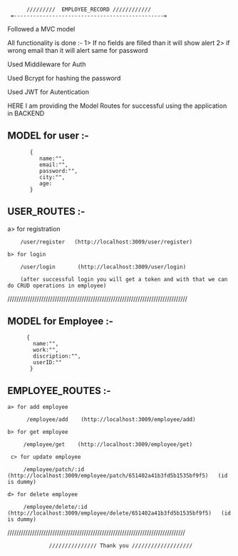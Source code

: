          /////////  EMPLOYEE_RECORD ////////////
     =-----------------------------------------------=
     

Followed a MVC model 

All functionality is done :-
                 1> If no fields are filled than it will show alert
                 2> if wrong email than it will alert same for password


Used Middileware for Auth

Used Bcrypt for hashing the password

Used JWT for Autentication

HERE I am providing the Model  Routes for successful using the application in BACKEND

MODEL for user :-
----------------------
           {
              name:"",
              email:"",
              password:"",
              city:"",
              age:
           }


USER_ROUTES :-
--------------------

   a> for registration
        
        /user/register   (http://localhost:3009/user/register)

    b> for login 

        /user/login       (http://localhost:3009/user/login)

        (after successful login you will get a token and with that we can do CRUD operations in employee)
////////////////////////////////////////////////////////////////////////////////


MODEL for Employee :-
-------------------------
          { 
            name:"",
            work:"",
            discription:"",
            userID:""
           }


EMPLOYEE_ROUTES :-
--------------------------

    a> for add employee

          /employee/add    (http://localhost:3009/employee/add)

    b> for get employee

         /employee/get    (http://localhost:3009/employee/get)

     c> for update employee

         /employee/patch/:id  (http://localhost:3009/employee/patch/651402a41b3fd5b1535bf9f5)   (id is dummy)

    d> for delete employee

         /employee/delete/:id   (http://localhost:3009/employee/delete/651402a41b3fd5b1535bf9f5)   (id is dummy)

 /////////////////////////////////////////////////////////////////////////////// 


                 /////////////// Thank you ///////////////////         

